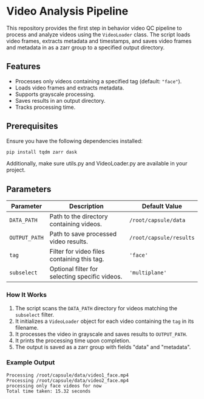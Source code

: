 # Video Analysis Pipeline  

This repository provides the first step in behavior video QC pipeline to process and analyze videos using the `VideoLoader` class. The script loads video frames, extracts metadata and timestamps, and saves video frames and metadata in as a zarr group to a specified output directory.

## Features  
- Processes only videos containing a specified tag (default: `"face"`).  
- Loads video frames and extracts metadata.  
- Supports grayscale processing.  
- Saves results in an output directory.  
- Tracks processing time.  

## Prerequisites  

Ensure you have the following dependencies installed:  
```bash
pip install tqdm zarr dask
```
Additionally, make sure utils.py and VideoLoader.py are available in your project.

## Parameters

| Parameter      | Description                                    | Default Value           |
|--------------|--------------------------------|-------------------------|
| `DATA_PATH`  | Path to the directory containing videos. | `/root/capsule/data` |
| `OUTPUT_PATH` | Path to save processed video results. | `/root/capsule/results` |
| `tag`        | Filter for video files containing this tag. | `'face'` |
| `subselect`  | Optional filter for selecting specific videos. | `'multiplane'` |

### How It Works  

1. The script scans the `DATA_PATH` directory for videos matching the `subselect` filter.  
2. It initializes a `VideoLoader` object for each video containing the `tag` in its filename.  
3. It processes the video in grayscale and saves results to `OUTPUT_PATH`.  
4. It prints the processing time upon completion.  
5. The output is saved as a zarr group with fields "data" and "metadata".

### Example Output  

```plaintext
Processing /root/capsule/data/video1_face.mp4
Processing /root/capsule/data/video2_face.mp4
processing only face videos for now
Total time taken: 15.32 seconds
